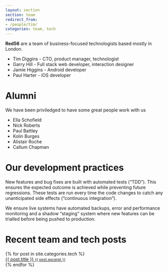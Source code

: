 ```yaml
---
layout: section
section: team
redirect_from:
- /people/tim/
categories: team, tech
---
```


**Red56** are a team of business-focused technologists based mostly in London.

* Tim Diggins - CTO, product manager, technologist
* Garry Hill - Full stack web developer, interaction designer
* Jamie Higgins - Android developer
* Paul Harter - iOS developer

# Alumni

We have been priviledged to have some great people work with us  

* Ella Schofield 
* Nick Roberts 
* Paul Battley 
* Kolin Burges
* Alistair Roche
* Callum Chapman
 
# Our development practices

New features and bug fixes are built with automated tests (“TDD”). This ensures the expected outcome is achieved while preventing future regressions. These tests are run every time the code changes to catch any unanticipated side effects (“continuous integration”).

We ensure live systems have automated backups, error and performance monitoring and a shadow “staging” system where new features can be trialled before being pushed to production.


# Recent team and tech posts

<div class="posts">
  {% for post in site.categories.tech %}
    <div class="post">
      <a href="{{ post.url }}">{{ post.title }}
        <small class="excerpt">{{ post.excerpt }}</small>
      </a>
    </div>
  {% endfor %}
</div>
